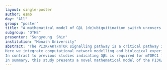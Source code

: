 ```yaml
---
layout: single-poster
author: esmb
day: "All"
group: "poster"
title: "A mathematical model of GβL (de)ubiquitination switch uncovers biphasic response within the PI3K/mTOR signalling network"
subgroup: "OTHE"
presenter: "Sungyoung  Shin"
institution: "Monash University"
abstract: "The PI3K/AKT/mTOR signalling pathway is a critical pathway in mammalian cells that regulates a broad array of cellular processes, including proliferation, survival and metabolism. G-protein beta-subunit-like (GβL or mLST8) has been long known as one of the shared subunits of both the mTORC1 and mTORC2 complexes. Recently, it was reported that the dynamic (de)ubiquitination of GβL generates a molecular switch mechanism that governs the binding of GβL towards Raptor and Sin1, core subunits of mTORC1 and 2, respectively; thereby actively coordinating the formation and abundances of these complexes. This new switch mechanism adds an extra layer of complexity to an already complex signalling network featuring abundant interlinked feedback regulation. However, how the GβL-mediated switch interplays with other regulatory mechanisms to control the dynamics and steady state behaviors of the PI3K/AKT/mTOR network is poorly understood. 
Here we integrate computational network modelling and biological experiments in a systems-based framework to characterize the network-level properties of PI3K/mTOR signalling conferred by the GβL-regulated switch, and interrogate the impact on network behavior when this switch is disrupted. To this end, we construct a novel mechanistic mathematical model of the PI3K/mTOR network that explicitly considers the GβL switch. The model is quantitatively calibrated and kinetic parameters are estimated using time-course data obtained from Mouse Embryonic Fibroblasts (MEF) cells. 
In contrast to previous studies indicating GβL is required for mTORC1 formation but not activity, our integrative in-silico/experimental analyses demonstrate that GβL is essential for formation as well as activation of both mTOR complexes. Importantly, mode simulations predict a previously unknown biphasic dependence of mTORC1 activity on Sin1, an integral component of mTORC2, revealing an intriguing non-linear functional linkage between the complexes. An increase of Sin1 from a low level initially promotes mTORC1 activity (first phase), but further increase of mSIN1 beyond a critical threshold (second phase) instead downregulates mTORC1 activity. We subsequently validate this prediction experimentally in MEF cells. 
In summary, this study presents a novel mathematical model of the PI3K/mTOR pathway that enables quantitative analysis of the role of GβL in regulating network behaviours. Modelling and experimental validation confirms a biphasic dependency between mTORC1 and Sin1, which may help explain context-specific biological observations in cells with low and high levels of Sin1."
---
```

